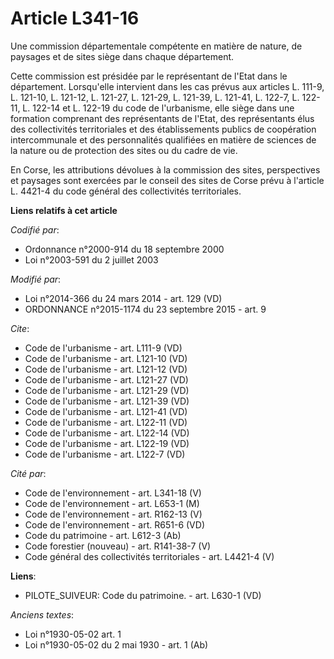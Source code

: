 # Article L341-16

Une commission départementale compétente en matière de nature, de paysages et de sites siège dans chaque département. 

Cette commission est présidée par le représentant de l'Etat dans le département. Lorsqu'elle intervient dans les cas prévus
aux articles L. 111-9, L. 121-10, L. 121-12, L. 121-27, L. 121-29, L. 121-39, L. 121-41, L. 122-7, L. 122-11, L. 122-14 et L.
122-19 du code de l'urbanisme, elle siège dans une formation comprenant des représentants de l'Etat, des représentants élus
des collectivités territoriales et des établissements publics de coopération intercommunale et des personnalités qualifiées
en matière de sciences de la nature ou de protection des sites ou du cadre de vie. 

En Corse, les attributions dévolues à la commission des sites, perspectives et paysages sont exercées par le conseil des
sites de Corse prévu à l'article L. 4421-4 du code général des collectivités territoriales.

**Liens relatifs à cet article**

_Codifié par_:

  - Ordonnance n°2000-914 du 18 septembre 2000
  - Loi n°2003-591 du 2 juillet 2003

_Modifié par_:

  - Loi n°2014-366 du 24 mars 2014 - art. 129 (VD)
  - ORDONNANCE n°2015-1174 du 23 septembre 2015 - art. 9

_Cite_:

  - Code de l'urbanisme - art. L111-9 (VD)
  - Code de l'urbanisme - art. L121-10 (VD)
  - Code de l'urbanisme - art. L121-12 (VD)
  - Code de l'urbanisme - art. L121-27 (VD)
  - Code de l'urbanisme - art. L121-29 (VD)
  - Code de l'urbanisme - art. L121-39 (VD)
  - Code de l'urbanisme - art. L121-41 (VD)
  - Code de l'urbanisme - art. L122-11 (VD)
  - Code de l'urbanisme - art. L122-14 (VD)
  - Code de l'urbanisme - art. L122-19 (VD)
  - Code de l'urbanisme - art. L122-7 (VD)

_Cité par_:

  - Code de l'environnement - art. L341-18 (V)
  - Code de l'environnement - art. L653-1 (M)
  - Code de l'environnement - art. R162-13 (V)
  - Code de l'environnement - art. R651-6 (VD)
  - Code du patrimoine - art. L612-3 (Ab)
  - Code forestier (nouveau) - art. R141-38-7 (V)
  - Code général des collectivités territoriales - art. L4421-4 (V)

**Liens**:

  - PILOTE_SUIVEUR: Code du patrimoine. - art. L630-1 (VD)

_Anciens textes_:

  - Loi n°1930-05-02 art. 1
  - Loi n°1930-05-02 du 2 mai 1930 - art. 1 (Ab)
